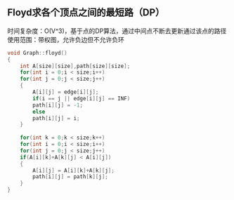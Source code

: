 ## Floyd求各个顶点之间的最短路（DP）
时间复杂度：O(V^3)，基于点的DP算法，通过中间点不断去更新通过该点的路径      
使用范围：带权图，允许负边但不允许负环
```cpp
void Graph::floyd()
{
	int A[size][size],path[size][size];
	for(int i = 0;i < size;i++)
	for(int j = 0;j < size;j++)
	{
		A[i][j] = edge[i][j];
		if(i == j || edge[i][j] == INF)
		path[i][j] = -1;
		else
		path[i][j] = i;
	}
	
	for(int k = 0;k < size;k++)
	for(int i = 0;i < size;i++)
	for(int j = 0;j < size;j++)
	if(A[i][k]+A[k][j] < A[i][j])
	{
		A[i][j] = A[i][k]+A[k][j];
		path[i][j] = path[k][j];
	}
}
```
